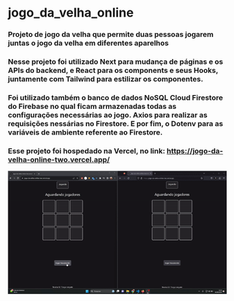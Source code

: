 # jogo_da_velha_online

### Projeto de jogo da velha que permite duas pessoas jogarem juntas o jogo da velha em diferentes aparelhos

### Nesse projeto foi utilizado Next para mudança de páginas e os APIs do backend, e React para os components e seus Hooks, juntamente com Tailwind para estilizar os componentes.
### Foi utilizado também o banco de dados NoSQL Cloud Firestore do Firebase no qual ficam armazenadas todas as configurações necessárias ao jogo. Axios para realizar as requisições nessárias no Firestore. E por fim, o Dotenv para as variáveis de ambiente referente ao Firestore.

### Esse projeto foi hospedado na Vercel, no link: https://jogo-da-velha-online-two.vercel.app/

![tictactoe](playing.gif)
